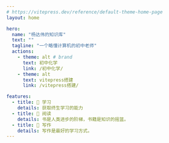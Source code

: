 ```yaml
---
# https://vitepress.dev/reference/default-theme-home-page
layout: home

hero:
  name: "杨达伟的知识库"
  text: ""
  tagline: "一个略懂计算机的初中老师"
  actions:
    - theme: alt # brand
      text: 初中化学
      link: /初中化学/
    - theme: alt
      text: vitepress搭建
      link: /vitepress搭建/

features:
  - title: 🍊 学习
    details: 获取终生学习的能力
  - title: 🍏 阅读
    details: 书是人类进步的阶梯，书籍是知识的摇篮。
  - title: 🍐 写作
    details: 写作是最好的学习方式。
---
```

